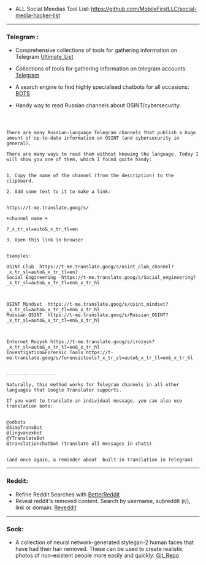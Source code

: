 
* ALL Social Meedias Tool List: https://github.com/MobileFirstLLC/social-media-hacker-list

* * *

### Telegram :

*  Comprehensive collections of tools for gathering information on Telegram [Ultimate_List](https://start.me/p/YaOYnJ/telegram-osint)
*  Collections of tools for gathering information on telegram accounts: [Telegram](https://start.me/p/YaOYnJ/telegram-osint)
*  A search engine to find highly specialised chatbots for all occasions: [BOTS](https://chatbottle.co/bots/telegram)

* Handy way to read Russian channels about OSINT/cybersecurity:

 ``` (an alternative to built-in translation in Telegram)



There are many Russian-language Telegram channels that publish a huge amount of up-to-date information on OSINT (and cybersecurity in general). 

There are many ways to read them without knowing the language. Today I will show you one of them, which I found quite handy:


1. Copy the name of the channel (from the description) to the clipboard.

2. Add some text to it to make a link:


https://t-me.translate.goog/s/

+channel name +

?_x_tr_sl=auto&_x_tr_tl=en

3. Open this link in browser


Examples:

OSINT Club  https://t-me.translate.goog/s/osint_club_channel?_x_tr_sl=auto&_x_tr_tl=en)
Social Engineering  https://t-me.translate.goog/s/Social_engineering?_x_tr_sl=auto&_x_tr_tl=en&_x_tr_hl



OSINT Mindset  https://t-me.translate.goog/s/osint_mindset?_x_tr_sl=auto&_x_tr_tl=en&_x_tr_hl
Russian OSINT  https://t-me.translate.goog/s/Russian_OSINT?_x_tr_sl=auto&_x_tr_tl=en&_x_tr_hl



Internet Rozysk https://t-me.translate.goog/s/irozysk?_x_tr_sl=auto&_x_tr_tl=en&_x_tr_hl
Investigation&Forensic Tools https://t-me.translate.goog/s/forensictools?_x_tr_sl=auto&_x_tr_tl=en&_x_tr_hl


------------------

Naturally, this method works for Telegram channels in all other languages that Google Translator supports.

If you want to translate an individual message, you can also use translation bots:


@odbots
@SimpTransBot
@lingvanexbot
@YTranslateBot
@translationchatbot (translate all messages in chats)


(and once again, a reminder about  built-in translation in Telegram) 

```

* * *

### Reddit:

* Refine Reddit Searches with [BetterReddit](https://betterredditsearch.web.app)
* Reveal reddit's removed content. Search by username, subreddit (r/), link or domain: [Reveddit](https://www.reveddit.com/#welcome)

* * *

### Sock:

* A collection of neural network-generated stylegan-2 human faces that have had their hair removed. These can be used to create realistic photos of non-existent people more easily and quickly: [Git_Repo](https://github.com/oneThousand1000/non-hair-FFHQ)
